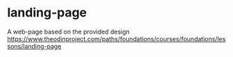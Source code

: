 # landing-page
A web-page based on the provided design https://www.theodinproject.com/paths/foundations/courses/foundations/lessons/landing-page

